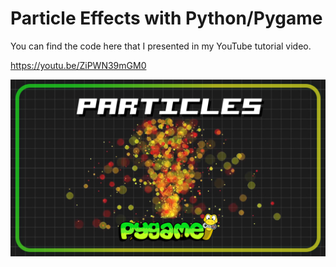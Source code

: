 Particle Effects with Python/Pygame
=====================
You can find the code here that I presented in my YouTube tutorial video.

https://youtu.be/ZiPWN39mGM0

![img.png](readme_pics/pygame_particles.png)
